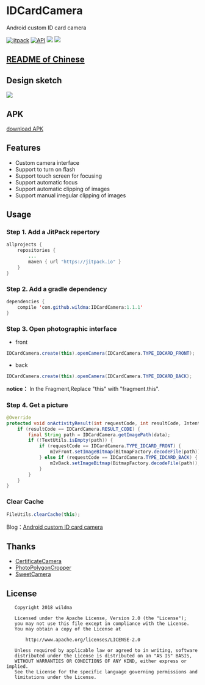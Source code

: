 # IDCardCamera
Android custom ID card camera

[![jitpack](https://jitpack.io/v/wildma/IDCardCamera.svg)](https://jitpack.io/#wildma/IDCardCamera)
[![API](https://img.shields.io/badge/API-14%2B-brightgreen.svg?style=flat)](https://android-arsenal.com/api?level=14)
[![](https://img.shields.io/badge/License-Apache--2.0-brightgreen.svg)](https://github.com/wildma/IDCardCamera/blob/master/LICENSE)
[![](https://img.shields.io/badge/Author-wildma-7AD6FD.svg)](https://github.com/wildma)

## [README of Chinese](https://github.com/wildma/IDCardCamera/blob/master/README.md)

## Design sketch
![](https://github.com/wildma/IDCardCamera/blob/master/screenshots/screenshot.jpg)

## APK
[download APK](https://github.com/wildma/IDCardCamera/raw/master/apk/com.wildma.idcardcamera-1.1.0.apk)

## Features
- Custom camera interface
- Support to turn on flash
- Support touch screen for focusing
- Support automatic focus
- Support automatic clipping of images
- Support manual irregular clipping of images

## Usage
### Step 1. Add a JitPack repertory
```java
allprojects {
    repositories {
        ...
        maven { url "https://jitpack.io" }
    }
}
```

### Step 2. Add a gradle dependency
```java
dependencies {
	compile 'com.github.wildma:IDCardCamera:1.1.1'
}
```

### Step 3. Open photographic interface
- front
```java
IDCardCamera.create(this).openCamera(IDCardCamera.TYPE_IDCARD_FRONT);
```
- back
```java
IDCardCamera.create(this).openCamera(IDCardCamera.TYPE_IDCARD_BACK);
```
**notice：** In the Fragment,Replace "this" with "fragment.this".

### Step 4. Get a picture
```java
@Override
protected void onActivityResult(int requestCode, int resultCode, Intent data) {
	if (resultCode == IDCardCamera.RESULT_CODE) {
		final String path = IDCardCamera.getImagePath(data);
		if (!TextUtils.isEmpty(path)) {
			if (requestCode == IDCardCamera.TYPE_IDCARD_FRONT) {
				mIvFront.setImageBitmap(BitmapFactory.decodeFile(path));
			} else if (requestCode == IDCardCamera.TYPE_IDCARD_BACK) {
				mIvBack.setImageBitmap(BitmapFactory.decodeFile(path));
			}
		}
	}
}
```

### Clear Cache
```java
FileUtils.clearCache(this);
```

Blog：[Android custom ID card camera](https://www.jianshu.com/p/5e3cb0c63cd5)

## Thanks
- [CertificateCamera](https://github.com/smartown/CertificateCamera) 
- [PhotoPolygonCropper](https://github.com/leanh215/PhotoPolygonCropper)
- [SweetCamera](https://github.com/WellerV/SweetCamera)

## License
```
   Copyright 2018 wildma

   Licensed under the Apache License, Version 2.0 (the "License");
   you may not use this file except in compliance with the License.
   You may obtain a copy of the License at

       http://www.apache.org/licenses/LICENSE-2.0

   Unless required by applicable law or agreed to in writing, software
   distributed under the License is distributed on an "AS IS" BASIS,
   WITHOUT WARRANTIES OR CONDITIONS OF ANY KIND, either express or implied.
   See the License for the specific language governing permissions and
   limitations under the License.
```
